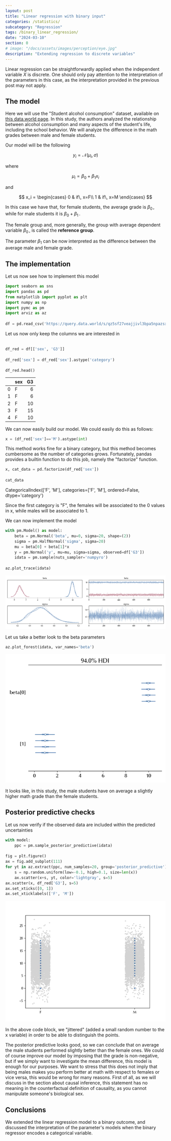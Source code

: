 ```yaml
---
layout: post
title: "Linear regression with binary input"
categories: /statistics/
subcategory: "Regression"
tags: /binary_linear_regression/
date: "2024-03-10"
section: 0
# image: "/docs/assets/images/perception/eye.jpg"
description: "Extending regression to discrete variables"
---
```


Linear regression can be straightforwardly applied when the independent variable
$X$ is discrete. One should only pay attention to the interpretation
of the parameters in this case, as the interpretation provided in the 
previous post may not apply.

## The model

Here we will use the "Student alcohol consumption"
dataset, available on [this data.world page](https://data.world/databeats/student-alcohol-consumption/).
In this study, the authors analyzed the relationship between
alcohol consumption and many aspects of the student's life, including
the school behavior.
We will analyze the difference in the math grades between male and female
students.

Our model will be the following

$$
y_i = \mathcal{N}(\mu_i, \sigma)
$$

where

$$
\mu_i = \beta_0 + \beta_1 x_i
$$

and

$$
x_i =
\begin{cases}
0 & if\, x=F\\
1 & if\, x=M
\end{cases}
$$

In this case we have that, for female students,
the average grade is $\beta_0\,,$
while for male students it is $\beta_0 + \beta_1\,.$

The female group and, more generally, the group 
with average dependent variable $\beta_0\,,$ is called the **reference group**.

The parameter $\beta_1$ can be now interpreted as the difference
between the average male and female grade.


## The implementation

Let us now see how to implement this model

```python
import seaborn as sns
import pandas as pd
from matplotlib import pyplot as plt
import numpy as np
import pymc as pm
import arviz as az

df = pd.read_csv('https://query.data.world/s/qz5sf27veajjivl3bpa5npazsxzn7z?dws=00000')

```

Let us now only keep the columns we are interested in

```python

df_red = df[['sex', 'G3']]

df_red['sex'] = df_red['sex'].astype('category')

df_red.head()
```


|    | sex   |   G3 |
|---:|:------|-----:|
|  0 | F     |    6 |
|  1 | F     |    6 |
|  2 | F     |   10 |
|  3 | F     |   15 |
|  4 | F     |   10 |

We can now easily build our model.
We could easily do this as follows:

```python
x = (df_red['sex']=='M').astype(int)
```

This method works fine for a binary category, but this method becomes
cumbersome as the number of categories grows.
Fortunately, pandas provides a builtin function to do this job,
namely the "factorize" function.

```python
x, cat_data = pd.factorize(df_red['sex'])

cat_data
```
<div class="code">
CategoricalIndex(['F', 'M'], categories=['F', 'M'], ordered=False, dtype='category')
</div>

Since the first category is "F", the females will be associated 
to the 0 values in x, while males will be associated to 1.

We can now implement the model

```python
with pm.Model() as model:
    beta = pm.Normal('beta', mu=0, sigma=20, shape=(2))
    sigma = pm.HalfNormal('sigma', sigma=20)
    mu = beta[0] + beta[1]*x
    y = pm.Normal('y', mu=mu, sigma=sigma, observed=df['G3'])
    idata = pm.sample(nuts_sampler='numpyro')

az.plot_trace(idata)
```

![The trace for our simple model](/docs/assets/images/statistics/regression_binary/trace.webp)

Let us take a better look to the beta parameters

```python
az.plot_forest(idata, var_names='beta')
```

![The forest plot for the beta parameters](/docs/assets/images/statistics/regression_binary/forest.webp)

It looks like, in this study, the male students 
have on average a slightly higher math grade than the female students.

## Posterior predictive checks

Let us now verify if the observed data are included within the predicted
uncertainties

```python
with model:
    ppc = pm.sample_posterior_predictive(idata)

fig = plt.figure()
ax = fig.add_subplot(111)
for yt in az.extract(ppc, num_samples=20, group='posterior_predictive')['y'].T:
    s = np.random.uniform(low=-0.1, high=0.1, size=len(x))
    ax.scatter(x+s, yt, color='lightgray', s=5)
ax.scatter(x, df_red['G3'], s=5)
ax.set_xticks([0, 1])
ax.set_xticklabels(['F', 'M'])
```

![The posterior predictive for our model](/docs/assets/images/statistics/regression_binary/ppc.webp)

In the above code block, we "jittered" (added a small random number
to the x variable) in order to be able to distinguish the points.

The posterior predictive looks good, so we can conclude that
on average the male students performed slightly better than the female
ones.
We could of course improve our model by imposing that the grade
is non-negative, but if we simply want to investigate the mean
difference, this model is enough for our purposes.
We want to stress that this does not imply that being males makes
you perform better at math with respect to females or vice versa,
this would be wrong for many reasons.
First of all, as we will discuss in the section about causal inference, this
statement has no meaning in the counterfactual definition of causality,
as you cannot manipulate someone's biological sex.

## Conclusions

We extended the linear regression model to a binary outcome,
and discussed the interpretation of the parameter's models when
the binary regressor encodes a categorical variable.
